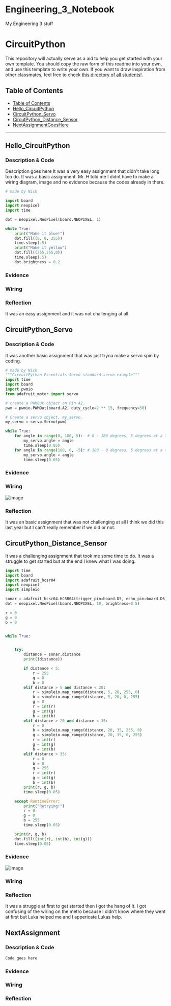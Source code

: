 # Engineering_3_Notebook
My Engineering 3 stuff
# CircuitPython
This repository will actually serve as a aid to help you get started with your own template.  You should copy the raw form of this readme into your own, and use this template to write your own.  If you want to draw inspiration from other classmates, feel free to check [this directory of all students!](https://github.com/chssigma/Class_Accounts).
## Table of Contents
* [Table of Contents](#TableOfContents)
* [Hello_CircuitPython](#Hello_CircuitPython)
* [CircuitPython_Servo](#CircuitPython_Servo)
* [CircutPython_Distance_Sensor](#CircutPython_Distance_Sensor)
* [NextAssignmentGoesHere](#NextAssignment)
---

## Hello_CircuitPython

### Description & Code
Description goes here
It was a very easy assignment that didn't take long too do. It was a basic assignment. Mr. H told me I didnt have to make a wiring diagram, image and no evidence because the codes already in there.
```python
# made by Nick

import board
import neopixel
import time

dot = neopixel.NeoPixel(board.NEOPIXEL, 1)

while True:
    print("Make it blue!")
    dot.fill((0, 0, 255))
    time.sleep(.5)
    print("Make it yellow")
    dot.fill((255,255,0))
    time.sleep(.5)
    dot.brightness = 0.2

```


### Evidence
### Wiring

### Reflection
It was an easy assignment and it was not challenging at all.




## CircuitPython_Servo

### Description & Code
It was another basic assignment that was just tryna make a servo spin by coding.
```python
# made by Nick
"""CircuitPython Essentials Servo standard servo example"""
import time
import board
import pwmio
from adafruit_motor import servo

# create a PWMOut object on Pin A2.
pwm = pwmio.PWMOut(board.A2, duty_cycle=2 ** 15, frequency=50)

# Create a servo object, my_servo.
my_servo = servo.Servo(pwm)

while True:
    for angle in range(0, 180, 5):  # 0 - 180 degrees, 5 degrees at a time.
        my_servo.angle = angle
        time.sleep(0.05)
    for angle in range(180, 0, -5): # 180 - 0 degrees, 5 degrees at a time.
        my_servo.angle = angle
        time.sleep(0.05)

```

### Evidence

### Wiring
![image](https://cdn-learn.adafruit.com/assets/assets/000/053/104/medium640/circuitpython_MetroM4ExpressServo_bb.jpg?1524167660)

### Reflection
It was an basic assignment that was not challenging at all I think we did this last year but I can't really remember if we did or not.



## CircutPython_Distance_Sensor
It was a challenging assignment that took me some time to do. It was a struggle to get started but at the end I knew what I was doing.

```python
import time
import board
import adafruit_hcsr04
import neopixel
import simpleio

sonar = adafruit_hcsr04.HCSR04(trigger_pin=board.D5, echo_pin=board.D6)
dot = neopixel.NeoPixel(board.NEOPIXEL, 10, brightness=0.5)

r = 0
g = 0
b = 0


while True:


    try:
        distance = sonar.distance
        print((distance))

        if distance < 5:
            r = 255
            g = 0
            b = 0
        elif distance > 5 and distance < 20:
            r = simpleio.map_range(distance, 5, 20, 255, 0)
            b = simpleio.map_range(distance, 5, 20, 0, 255)
            g = 0
            r = int(r)
            g = int(g)
            b = int(b)
        elif distance > 20 and distance < 35:
            r = 0
            b = simpleio.map_range(distance, 20, 35, 255, 0)
            g = simpleio.map_range(distance, 20, 35, 0, 255)
            r = int(r)
            g = int(g)
            b = int(b)
        elif distance > 35:
            r = 0
            b = 0
            g = 255
            r = int(r)
            g = int(g)
            b = int(b)
        print(r, g, b)
        time.sleep(0.05)

    except RuntimeError:
        print("Retrying!")
        r = 0
        g = 0
        b = 255
        time.sleep(0.05)

    print(r, g, b)
    dot.fill((int(r), int(b), int(g)))
    time.sleep(0.05)

```

### Evidence

![image](https://github.com/Cowboys4life/Engineering_3_Notebook/blob/main/Images/DistanceSensorGif.gif?raw=true)

### Wiring

### Reflection
It was a struggle at first to get started then i got the hang of it. I got confusing of the wiring on the metro because I didn't know where they went at first but Luka helped me and I appericate Lukas help.




## NextAssignment

### Description & Code

```python
Code goes here

```

### Evidence

### Wiring

### Reflection
